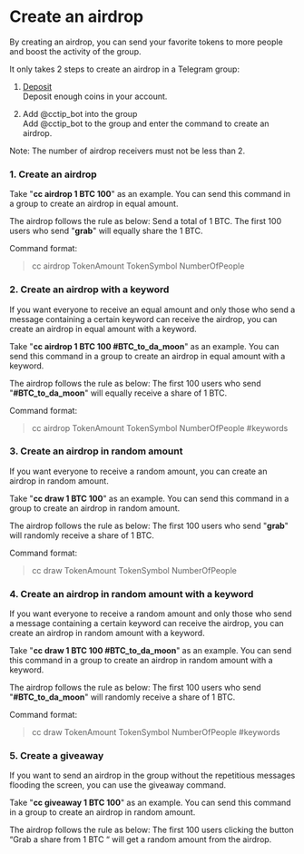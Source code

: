 # Create an airdrop

By creating an airdrop, you can send your favorite tokens to more people and boost the activity of the group.

It only takes 2 steps to create an airdrop in a Telegram group:

1. [Deposit](https://doc.cctip.io/guide/cctip-telegram/deposit)  
Deposit enough coins in your account.

2. Add @cctip\_bot into the group  
Add @cctip\_bot to the group and enter the command to create an airdrop.

Note: The number of airdrop receivers must not be less than 2.

### 1. Create an airdrop

Take "**cc airdrop 1 BTC 100**" as an example.  You can send this command in a group to create an airdrop in equal amount.

The airdrop follows the rule as below: Send a total of 1 BTC. The first 100 users who send "**grab**" will equally share the 1 BTC.

Command format:

> cc airdrop TokenAmount TokenSymbol NumberOfPeople

### 2. Create an airdrop with a keyword

If you want everyone to receive an equal amount and only those who send a message containing a certain keyword can receive the airdrop, you can create an airdrop in equal amount with a keyword.

Take "**cc airdrop 1 BTC 100 \#BTC\_to\_da\_moon**" as an example. You can send this command in a group to create an airdrop in equal amount with a keyword.

The airdrop follows the rule as below: The first 100 users who send "**\#BTC\_to\_da\_moon**" will equally receive a share of 1 BTC.

Command format:

> cc airdrop TokenAmount TokenSymbol NumberOfPeople \#keywords

### 3. Create an airdrop in random amount

If you want everyone to receive a random amount, you can create an airdrop in random amount.

Take "**cc draw 1 BTC 100**" as an example. You can send this command in a group to create an airdrop in random amount.

The airdrop follows the rule as below: The first 100 users who send "**grab**" will randomly receive a share of 1 BTC.

Command format:

> cc draw TokenAmount TokenSymbol NumberOfPeople

### 4. Create an airdrop in random amount with a keyword

If you want everyone to receive a random amount and only those who send a message containing a certain keyword can receive the airdrop, you can create an airdrop in random amount with a keyword.

Take "**cc draw 1 BTC 100 \#BTC\_to\_da\_moon**" as an example. You can send this command in a group to create an airdrop in random amount with a keyword.

The airdrop follows the rule as below: The first 100 users who send "**\#BTC\_to\_da\_moon**" will randomly receive a share of 1 BTC.

Command format:

> cc draw TokenAmount TokenSymbol NumberOfPeople \#keywords

### 5. Create a giveaway

If you want to send an airdrop in the group without the repetitious messages flooding the screen, you can use the giveaway command.

Take "**cc giveaway 1 BTC 100**" as an example. You can send this command in a group to create an airdrop in random amount. 

The airdrop follows the rule as below: The first 100 users clicking the button “Grab a share from 1 BTC “ will get a random amount from the airdrop.

